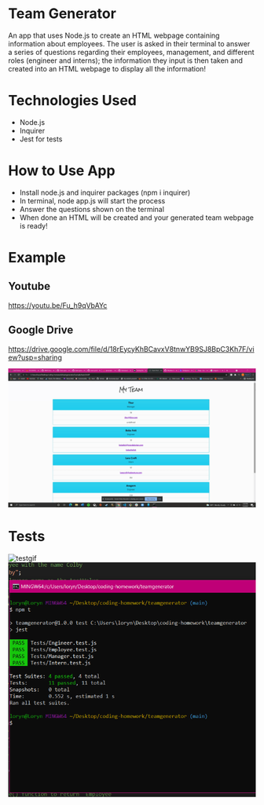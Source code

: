 # Team Generator 
An app that uses Node.js to create an HTML webpage containing information about employees. The user is asked in their terminal to answer a series of questions regarding their employees, management, and different roles (engineer and interns); the information they input is then taken and created into an HTML webpage to display all the information! 

# Technologies Used
* Node.js
* Inquirer
* Jest for tests



# How to Use App
* Install node.js and inquirer packages (npm i inquirer)
* In terminal, node app.js will start the process
* Answer the questions shown on the terminal 
* When done an HTML will be created and your generated team webpage is ready!




# Example 
## Youtube 
https://youtu.be/Fu_h9qVbAYc
## Google Drive 
https://drive.google.com/file/d/18rEycyKhBCavxV8tnwYB9SJ8BpC3Kh7F/view?usp=sharing

![finalgif](./Assets/appgif.gif)










# Tests
![testgif](./Assets/testgif.gif)
![testscreenshot](./Assets/testscreenshot.png)